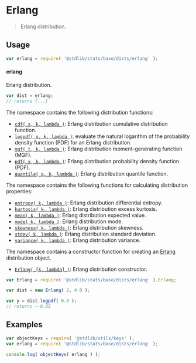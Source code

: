 <!--

@license Apache-2.0

Copyright (c) 2018 The Stdlib Authors.

Licensed under the Apache License, Version 2.0 (the "License");
you may not use this file except in compliance with the License.
You may obtain a copy of the License at

   http://www.apache.org/licenses/LICENSE-2.0

Unless required by applicable law or agreed to in writing, software
distributed under the License is distributed on an "AS IS" BASIS,
WITHOUT WARRANTIES OR CONDITIONS OF ANY KIND, either express or implied.
See the License for the specific language governing permissions and
limitations under the License.

-->

# Erlang

> Erlang distribution.

<section class="usage">

## Usage

```javascript
var erlang = require( '@stdlib/stats/base/dists/erlang' );
```

#### erlang

Erlang distribution.

```javascript
var dist = erlang;
// returns {...}
```

The namespace contains the following distribution functions:

<!-- <toc pattern="*+(cdf|pdf|mgf|quantile)*"> -->

<div class="namespace-toc">

-   <span class="signature">[`cdf( x, k, lambda )`][@stdlib/stats/base/dists/erlang/cdf]</span><span class="delimiter">: </span><span class="description">Erlang distribution cumulative distribution function.</span>
-   <span class="signature">[`logpdf( x, k, lambda )`][@stdlib/stats/base/dists/erlang/logpdf]</span><span class="delimiter">: </span><span class="description">evaluate the natural logarithm of the probability density function (PDF) for an Erlang distribution.</span>
-   <span class="signature">[`mgf( t, k, lambda )`][@stdlib/stats/base/dists/erlang/mgf]</span><span class="delimiter">: </span><span class="description">Erlang distribution moment-generating function (MGF).</span>
-   <span class="signature">[`pdf( x, k, lambda )`][@stdlib/stats/base/dists/erlang/pdf]</span><span class="delimiter">: </span><span class="description">Erlang distribution probability density function (PDF).</span>
-   <span class="signature">[`quantile( p, k, lambda )`][@stdlib/stats/base/dists/erlang/quantile]</span><span class="delimiter">: </span><span class="description">Erlang distribution quantile function.</span>

</div>

<!-- </toc> -->

The namespace contains the following functions for calculating distribution properties:

<!-- <toc pattern="*+(entropy|kurtosis|mean|median|mode|skewness|stdev|variance)*"> -->

<div class="namespace-toc">

-   <span class="signature">[`entropy( k, lambda )`][@stdlib/stats/base/dists/erlang/entropy]</span><span class="delimiter">: </span><span class="description">Erlang distribution differential entropy.</span>
-   <span class="signature">[`kurtosis( k, lambda )`][@stdlib/stats/base/dists/erlang/kurtosis]</span><span class="delimiter">: </span><span class="description">Erlang distribution excess kurtosis.</span>
-   <span class="signature">[`mean( k, lambda )`][@stdlib/stats/base/dists/erlang/mean]</span><span class="delimiter">: </span><span class="description">Erlang distribution expected value.</span>
-   <span class="signature">[`mode( k, lambda )`][@stdlib/stats/base/dists/erlang/mode]</span><span class="delimiter">: </span><span class="description">Erlang distribution mode.</span>
-   <span class="signature">[`skewness( k, lambda )`][@stdlib/stats/base/dists/erlang/skewness]</span><span class="delimiter">: </span><span class="description">Erlang distribution skewness.</span>
-   <span class="signature">[`stdev( k, lambda )`][@stdlib/stats/base/dists/erlang/stdev]</span><span class="delimiter">: </span><span class="description">Erlang distribution standard deviation.</span>
-   <span class="signature">[`variance( k, lambda )`][@stdlib/stats/base/dists/erlang/variance]</span><span class="delimiter">: </span><span class="description">Erlang distribution variance.</span>

</div>

<!-- </toc> -->

The namespace contains a constructor function for creating an [Erlang][erlang-distribution] distribution object.

<!-- <toc pattern="*ctor*"> -->

<div class="namespace-toc">

-   <span class="signature">[`Erlang( [k, lambda] )`][@stdlib/stats/base/dists/erlang/ctor]</span><span class="delimiter">: </span><span class="description">Erlang distribution constructor.</span>

</div>

<!-- </toc> -->

```javascript
var Erlang = require( '@stdlib/stats/base/dists/erlang' ).Erlang;

var dist = new Erlang( 2, 4.0 );

var y = dist.logpdf( 0.8 );
// returns ~-0.65
```

</section>

<!-- /.usage -->

<section class="examples">

## Examples

<!-- TODO: better examples -->

<!-- eslint no-undef: "error" -->

```javascript
var objectKeys = require( '@stdlib/utils/keys' );
var erlang = require( '@stdlib/stats/base/dists/erlang' );

console.log( objectKeys( erlang ) );
```

</section>

<!-- /.examples -->

<section class="links">

[erlang-distribution]: https://en.wikipedia.org/wiki/Erlang_distribution

<!-- <toc-links> -->

[@stdlib/stats/base/dists/erlang/ctor]: https://www.npmjs.com/package/@stdlib/stats/tree/main/base/dists/erlang/ctor

[@stdlib/stats/base/dists/erlang/entropy]: https://www.npmjs.com/package/@stdlib/stats/tree/main/base/dists/erlang/entropy

[@stdlib/stats/base/dists/erlang/kurtosis]: https://www.npmjs.com/package/@stdlib/stats/tree/main/base/dists/erlang/kurtosis

[@stdlib/stats/base/dists/erlang/mean]: https://www.npmjs.com/package/@stdlib/stats/tree/main/base/dists/erlang/mean

[@stdlib/stats/base/dists/erlang/mode]: https://www.npmjs.com/package/@stdlib/stats/tree/main/base/dists/erlang/mode

[@stdlib/stats/base/dists/erlang/skewness]: https://www.npmjs.com/package/@stdlib/stats/tree/main/base/dists/erlang/skewness

[@stdlib/stats/base/dists/erlang/stdev]: https://www.npmjs.com/package/@stdlib/stats/tree/main/base/dists/erlang/stdev

[@stdlib/stats/base/dists/erlang/variance]: https://www.npmjs.com/package/@stdlib/stats/tree/main/base/dists/erlang/variance

[@stdlib/stats/base/dists/erlang/cdf]: https://www.npmjs.com/package/@stdlib/stats/tree/main/base/dists/erlang/cdf

[@stdlib/stats/base/dists/erlang/logpdf]: https://www.npmjs.com/package/@stdlib/stats/tree/main/base/dists/erlang/logpdf

[@stdlib/stats/base/dists/erlang/mgf]: https://www.npmjs.com/package/@stdlib/stats/tree/main/base/dists/erlang/mgf

[@stdlib/stats/base/dists/erlang/pdf]: https://www.npmjs.com/package/@stdlib/stats/tree/main/base/dists/erlang/pdf

[@stdlib/stats/base/dists/erlang/quantile]: https://www.npmjs.com/package/@stdlib/stats/tree/main/base/dists/erlang/quantile

<!-- </toc-links> -->

</section>

<!-- /.links -->
